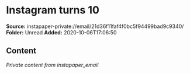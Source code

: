 # Instagram turns 10

**Source:** instapaper-private://email/21d36f11faf4f0bc5f94499bad9c9340/
**Folder:** Unread
**Added:** 2020-10-06T17:06:50




## Content
*Private content from instapaper_email*

